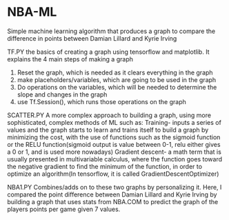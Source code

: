 # NBA-ML
Simple machine learning algorithm that produces a graph to compare the difference in points between Damian Lillard and Kyrie Irving

TF.PY
the basics of creating a graph using tensorflow and matplotlib. It explains the 4 main steps of making a graph
1. Reset the graph, which is needed as it clears everything in the graph
2. make placeholders/variables, which are going to be used in the graph
3. Do operations on the variables, which will be needed to determine the slope and changes in the graph
4. use Tf.Session(), which runs those operations on the graph

SCATTER.PY
A more complex approach to building a graph, using more sophisticated, complex methods of ML such as:
  Training- inputs a series of values and the graph starts to learn and trains itself to build a graph by minimizing the cost,
  with the use of functions such as the sigmoid function or the RELU function(sigmoid output is value between 0-1, relu either gives a 0 or 1, and is used more nowadays)
  Gradient descent- a math term that is usually presented in multivariable calculus, where the function goes toward the negative gradient
 to find the minimum of the function, in order to optimize an algorithm(In tensorflow, it is called GradientDescentOptimizer)
 
 NBA1.PY
 Combines/adds on to these two graphs by personalizing it. Here, I compared the point difference between Damian Lillard and Kyrie Irving by
 building a graph that uses stats from NBA.COM to predict the graph of the players points per game given 7 values. 




















  
  
